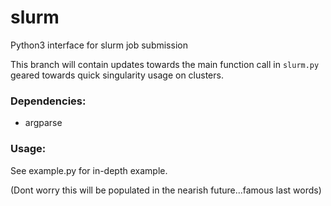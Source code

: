 # slurm
Python3 interface for slurm job submission

This branch will contain updates towards the main function call in `slurm.py` geared towards quick singularity usage on clusters.

### Dependencies: 
- argparse

### Usage:

See example.py for in-depth example.


(Dont worry this will be populated in the nearish future...famous last words)
